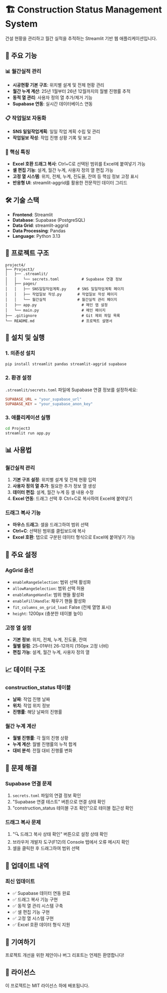 # 🏗️ Construction Status Management System

건설 현황을 관리하고 월간 실적을 추적하는 Streamlit 기반 웹 애플리케이션입니다.

## 🚀 주요 기능

### 📊 월간실적 관리
- **시공현황 기본 구조**: 위치별 설계 및 전체 현황 관리
- **월간 누계 계산**: 25년 1월부터 26년 12월까지의 월별 진행률 추적
- **동적 열 관리**: 사용자 정의 열 추가/제거 기능
- **Supabase 연동**: 실시간 데이터베이스 연동

### 📋 작업일보 자동화
- **SNS 일일작업계획**: 일일 작업 계획 수립 및 관리
- **작업일보 작성**: 작업 진행 상황 기록 및 보고

### 🎯 핵심 특징
- **Excel 호환 드래그 복사**: Ctrl+C로 선택된 범위를 Excel에 붙여넣기 가능
- **셀 편집 기능**: 설계, 월간 누계, 사용자 정의 열 편집 가능
- **고정 열 시스템**: 위치, 전체, 누계, 진도율, 잔여 등 핵심 정보 고정 표시
- **반응형 UI**: streamlit-aggrid를 활용한 전문적인 데이터 그리드

## 🛠️ 기술 스택

- **Frontend**: Streamlit
- **Database**: Supabase (PostgreSQL)
- **Data Grid**: streamlit-aggrid
- **Data Processing**: Pandas
- **Language**: Python 3.13

## 📁 프로젝트 구조

```
project4/
├── Project3/
│   ├── .streamlit/
│   │   └── secrets.toml          # Supabase 연결 정보
│   ├── pages/
│   │   ├── SNS일일작업계획.py     # SNS 일일작업계획 페이지
│   │   ├── 작업일보 작성.py       # 작업일보 작성 페이지
│   │   └── 월간실적              # 월간실적 관리 페이지
│   ├── app.py                    # 메인 앱 설정
│   └── main.py                   # 메인 페이지
├── .gitignore                    # Git 제외 파일 목록
└── README.md                     # 프로젝트 설명서
```

## 🚀 설치 및 실행

### 1. 의존성 설치
```bash
pip install streamlit pandas streamlit-aggrid supabase
```

### 2. 환경 설정
`.streamlit/secrets.toml` 파일에 Supabase 연결 정보를 설정하세요:
```toml
SUPABASE_URL = "your_supabase_url"
SUPABASE_KEY = "your_supabase_anon_key"
```

### 3. 애플리케이션 실행
```bash
cd Project3
streamlit run app.py
```

## 📊 사용법

### 월간실적 관리
1. **기본 구조 설정**: 위치별 설계 및 전체 현황 입력
2. **사용자 정의 열 추가**: 필요한 추가 정보 열 생성
3. **데이터 편집**: 설계, 월간 누계 등 셀 내용 수정
4. **Excel 연동**: 드래그 선택 후 Ctrl+C로 복사하여 Excel에 붙여넣기

### 드래그 복사 기능
- **마우스 드래그**: 셀을 드래그하여 범위 선택
- **Ctrl+C**: 선택된 범위를 클립보드에 복사
- **Excel 호환**: 탭으로 구분된 데이터 형식으로 Excel에 붙여넣기 가능

## 🔧 주요 설정

### AgGrid 옵션
- `enableRangeSelection`: 범위 선택 활성화
- `allowRangeSelection`: 범위 선택 허용
- `enableRangeHandle`: 범위 핸들 활성화
- `enableFillHandle`: 채우기 핸들 활성화
- `fit_columns_on_grid_load`: False (전체 열명 표시)
- `height`: 1200px (충분한 테이블 높이)

### 고정 열 설정
- **기본 정보**: 위치, 전체, 누계, 진도율, 잔여
- **월별 컬럼**: 25-01부터 26-12까지 (150px 고정 너비)
- **편집 가능**: 설계, 월간 누계, 사용자 정의 열

## 📈 데이터 구조

### construction_status 테이블
- **날짜**: 작업 진행 날짜
- **위치**: 작업 위치 정보
- **진행률**: 해당 날짜의 진행률

### 월간 누계 계산
- **월별 진행률**: 각 월의 진행 상황
- **누계 계산**: 월별 진행률의 누적 합계
- **대비 분석**: 전월 대비 진행률 변화

## 🐛 문제 해결

### Supabase 연결 문제
1. `secrets.toml` 파일의 연결 정보 확인
2. "Supabase 연결 테스트" 버튼으로 연결 상태 확인
3. "construction_status 테이블 구조 확인"으로 테이블 접근성 확인

### 드래그 복사 문제
1. "🔍 드래그 복사 상태 확인" 버튼으로 설정 상태 확인
2. 브라우저 개발자 도구(F12)의 Console 탭에서 오류 메시지 확인
3. 셀을 클릭한 후 드래그하여 범위 선택

## 📝 업데이트 내역

### 최신 업데이트
- ✅ Supabase 데이터 연동 완료
- ✅ 드래그 복사 기능 구현
- ✅ 동적 열 관리 시스템 구축
- ✅ 셀 편집 기능 구현
- ✅ 고정 열 시스템 구현
- ✅ Excel 호환 데이터 형식 지원

## 🤝 기여하기

프로젝트 개선을 위한 제안이나 버그 리포트는 언제든 환영합니다!

## 📄 라이선스

이 프로젝트는 MIT 라이선스 하에 배포됩니다. 